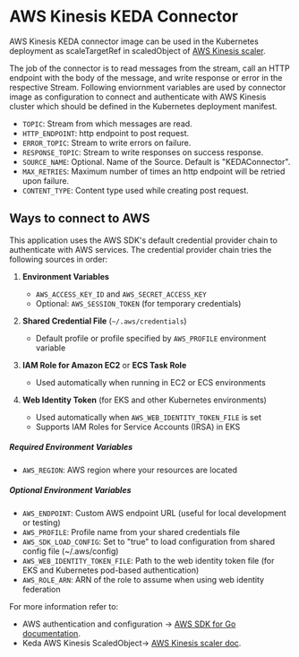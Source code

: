 # AWS Kinesis KEDA Connector

AWS Kinesis KEDA connector image can be used in the Kubernetes deployment as scaleTargetRef in scaledObject of [AWS Kinesis scaler](https://keda.sh/docs/1.5/scalers/aws-kinesis/).

The job of the connector is to read messages from the stream, call an HTTP endpoint with the body of the message, and write response or error in the respective Stream. Following enviornment variables are used by connector image as configuration to connect and authenticate with AWS Kinesis cluster which should be defined in the Kubernetes deployment manifest.

- `TOPIC`: Stream from which messages are read.
- `HTTP_ENDPOINT`: http endpoint to post request.
- `ERROR_TOPIC`: Stream to write errors on failure.
- `RESPONSE_TOPIC`: Stream to write responses on success response.
- `SOURCE_NAME`: Optional. Name of the Source. Default is "KEDAConnector".
- `MAX_RETRIES`: Maximum number of times an http endpoint will be retried upon failure.
- `CONTENT_TYPE`: Content type used while creating post request.

## Ways to connect to AWS

This application uses the AWS SDK's default credential provider chain to authenticate with AWS services. The credential provider chain tries the following sources in order:

1. **Environment Variables**
   - `AWS_ACCESS_KEY_ID` and `AWS_SECRET_ACCESS_KEY`
   - Optional: `AWS_SESSION_TOKEN` (for temporary credentials)

2. **Shared Credential File** (`~/.aws/credentials`)
   - Default profile or profile specified by `AWS_PROFILE` environment variable

3. **IAM Role for Amazon EC2** or **ECS Task Role**
   - Used automatically when running in EC2 or ECS environments

4. **Web Identity Token** (for EKS and other Kubernetes environments)
   - Used automatically when `AWS_WEB_IDENTITY_TOKEN_FILE` is set
   - Supports IAM Roles for Service Accounts (IRSA) in EKS

##### Required Environment Variables

- `AWS_REGION`: AWS region where your resources are located

##### Optional Environment Variables

- `AWS_ENDPOINT`: Custom AWS endpoint URL (useful for local development or testing)
- `AWS_PROFILE`: Profile name from your shared credentials file
- `AWS_SDK_LOAD_CONFIG`: Set to "true" to load configuration from shared config file (~/.aws/config)
- `AWS_WEB_IDENTITY_TOKEN_FILE`: Path to the web identity token file (for EKS and Kubernetes pod-based authentication)
- `AWS_ROLE_ARN`: ARN of the role to assume when using web identity federation


For more information refer to:
- AWS authentication and configuration -> [AWS SDK for Go documentation](https://docs.aws.amazon.com/sdk-for-go/v1/developer-guide/configuring-sdk.html).
- Keda AWS Kinesis ScaledObject-> [AWS Kinesis scaler doc](https://keda.sh/docs/1.5/scalers/aws-kinesis/).
